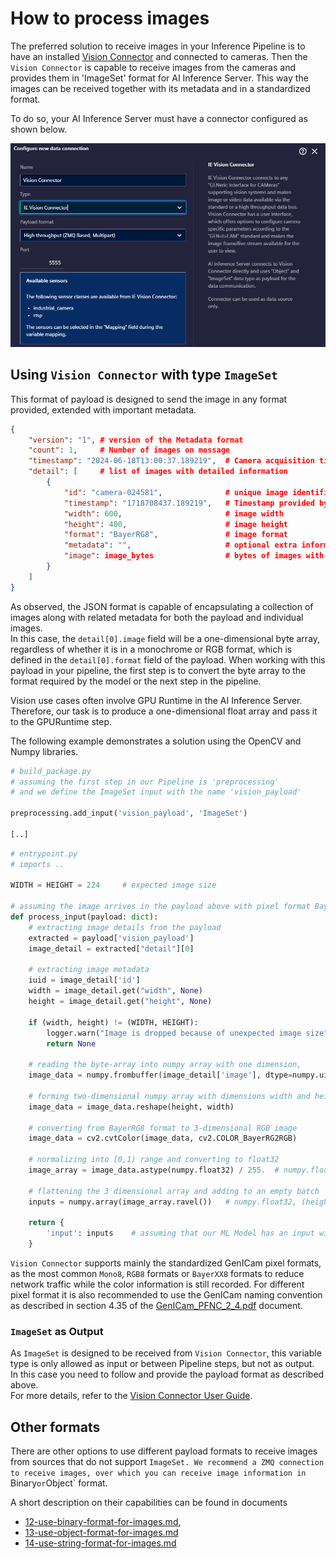 <!--
SPDX-FileCopyrightText: Copyright (C) 2020 - 2024 Siemens AG
SPDX-FileCopyrightText: Copyright (C) 2020-2024 Siemens AG

SPDX-License-Identifier: MIT
-->

# How to process images

The preferred solution to receive images in your Inference Pipeline is to have an installed [Vision Connector](https://support.industry.siemens.com/cs/document/109963116/vision-connector?dti=0&lc=en-WW) and connected to cameras. Then the `Vision Connector` is capable to receive images from the cameras and provides them in 'ImageSet' format for AI Inference Server. This way the images can be received together with its metadata and in a standardized format.

To do so, your AI Inference Server must have a connector configured as shown below.

![alt text](images/aiis_vca_connector.png)


## Using `Vision Connector` with type `ImageSet`

This format of payload is designed to send the image in any format provided, extended with important metadata.

```json
{
    "version": "1", # version of the Metadata format
    "count": 1,     # Number of images on message
    "timestamp": "2024-06-18T13:00:37.189219",  # Camera acquisition time
    "detail": [     # list of images with detailed information
        {    
            "id": "camera-024581",              # unique image identifier. 
            "timestamp": "1718708437.189219",   # Timestamp provided by the camera
            "width": 600,                       # image width
            "height": 400,                      # image height
            "format": "BayerRG8",               # image format
            "metadata": "",                     # optional extra information on image
            "image": image_bytes                # bytes of images with the given 'format'
        }
    ]
}

```

As observed, the JSON format is capable of encapsulating a collection of images along with related metadata for both the payload and individual images.  
In this case, the `detail[0].image` field will be a one-dimensional byte array, regardless of whether it is in a monochrome or RGB format, which is defined in the `detail[0].format` field of the payload. When working with this payload in your pipeline, the first step is to convert the byte array to the format required by the model or the next step in the pipeline.

Vision use cases often involve GPU Runtime in the AI Inference Server. Therefore, our task is to produce a one-dimensional float array and pass it to the GPURuntime step. 

The following example demonstrates a solution using the OpenCV and Numpy libraries.
```python
# build_package.py
# assuming the first step in our Pipeline is 'preprocessing' 
# and we define the ImageSet input with the name 'vision_payload'

preprocessing.add_input('vision_payload', 'ImageSet')

[..]
```

```python
# entrypoint.py
# imports ..

WIDTH = HEIGHT = 224     # expected image size

# assuming the image arrives in the payload above with pixel format BayerRG8
def process_input(payload: dict):
    # extracting image details from the payload
    extracted = payload['vision_payload']
    image_detail = extracted["detail"][0]

    # extracting image metadata
    iuid = image_detail['id']
    width = image_detail.get("width", None)
    height = image_detail.get("height", None)

    if (width, height) != (WIDTH, HEIGHT):
        logger.warn("Image is dropped because of unexpected image size")
        return None

    # reading the byte-array into numpy array with one dimension, 
    image_data = numpy.frombuffer(image_detail['image'], dtype=numpy.uint8)  # BayerRG8, (height x , )
    
    # forming two-dimensional numpy array with dimensions width and height
    image_data = image_data.reshape(height, width)                           # BayerRG8, (height, width)
    
    # converting from BayerRG8 format to 3-dimensional RGB image
    image_data = cv2.cvtColor(image_data, cv2.COLOR_BayerRG2RGB)             # RGB, (height, width, 3)
    
    # normalizing into [0,1) range and converting to float32
    image_array = image_data.astype(numpy.float32) / 255.  # numpy.float32, (height, width, 3)

    # flattening the 3 dimensional array and adding to an empty batch
    inputs = numpy.array(image_array.ravel())   # numpy.float32, (height x width x 3, )

    return {
        'input': inputs    # assuming that our ML Model has an input with name 'input'
    }

```

<!-- from VCA user manual, section Accessing camera data via ZeroMQ -->
`Vision Connector` supports mainly the standardized GenICam pixel formats, as the most common `Mono8`, `RGB8` formats or `BayerXX8` formats to reduce network traffic while the color information is still recorded.
For different pixel format it is also recommended to use the GenICam naming convention as described in section 4.35 of the [GenICam_PFNC_2_4.pdf](https://www.emva.org/wp-content/uploads/GenICam_SFNC_v2_7.pdf​,) document.

### `ImageSet` as Output

As `ImageSet` is designed to be received from `Vision Connector`, this variable type is only allowed as input or between Pipeline steps, but not as output.  
In this case you need to follow and provide the payload format as described above.  
For more details, refer to the [Vision Connector User Guide](https://support.industry.siemens.com/cs/document/109963116/vision-connector?dti=0&lc=en-WW).

## Other formats

There are other options to use different payload formats to receive images from sources that do not support `ImageSet. We recommend a ZMQ connection to receive images, over which you can receive image information in `Binary` or `Object` format.  

A short description on their capabilities can be found in documents  
- [12-use-binary-format-for-images.md](12-use-binary-format-for-images.md),   
- [13-use-object-format-for-images.md](13-use-object-format-for-images.md)
- [14-use-string-format-for-images.md](14-use-string-format-for-images.md)
